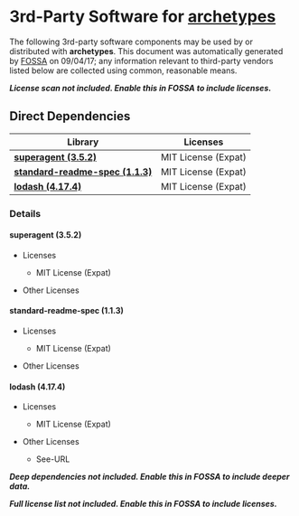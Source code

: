 # 3rd-Party Software for [archetypes]()

The following 3rd-party software components may be used by or distributed with **archetypes**.  This document was automatically generated by [FOSSA](http://fossa.io) on 09/04/17; any information relevant to third-party vendors listed below are collected using common, reasonable means.


***License scan not included.  Enable this in FOSSA to include licenses.***



## Direct Dependencies


Library|Licenses
-------|--------
**[superagent (3.5.2)](#superagent)**|MIT License (Expat)
**[standard-readme-spec (1.1.3)](#standard-readme-spec)**|MIT License (Expat)
**[lodash (4.17.4)](#lodash)**|MIT License (Expat)


### Details


#### **superagent (3.5.2)**


* Licenses
    * MIT License (Expat)




* Other Licenses




#### **standard-readme-spec (1.1.3)**


* Licenses
    * MIT License (Expat)




* Other Licenses




#### **lodash (4.17.4)**


* Licenses
    * MIT License (Expat)




* Other Licenses
    * See-URL









***Deep dependencies not included.  Enable this in FOSSA to include deeper data.***



***Full license list not included.  Enable this in FOSSA to include licenses.***



[FOSSA]: # (Do not touch the comments below)

[FOSSA]: # (==depsig=4b10b15d2b45017beb309832e4b1bcbb0d6bc98ca9d8b997a29293c7348172d0==)


